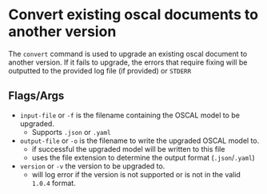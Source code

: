 # Convert existing oscal documents to another version
The `convert` command is used to upgrade an existing oscal document to another version. If it fails to upgrade, the errors that require fixing will be outputted to the provided log file (if provided) or `STDERR`

## Flags/Args

- `input-file` or `-f` is the filename containing the OSCAL model to be upgraded.
    - Supports `.json` or `.yaml`
- `output-file` or `-o` is the filename to write the upgraded OSCAL model to.
    - if successful the upgraded model will be written to this file
    - uses the file extension to determine the output format (`.json`/`.yaml`)
- `version` or `-v` the version to be upgraded to.
    - will log error if the version is not supported or is not in the valid `1.0.4` format.